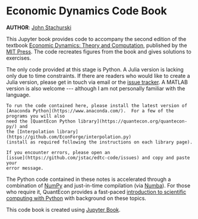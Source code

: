 Economic Dynamics Code Book
===========================

**AUTHOR**: [John Stachurski](https://johnstachurski.net/)


This Jupyter book provides code to accompany the second edition of the textbook [Economic Dynamics: Theory and
        Computation](https://johnstachurski.net/edtc.html), published by the [MIT
Press](https://mitpress.mit.edu/).  The code recreates figures from the book and gives solutions to exercises.


The only code provided at this stage is Python.  A Julia version is lacking
only due to time constraints.  If there are readers who would like to create a
Julia version, please get in touch via email or the [issue
tracker](https://github.com/jstac/edtc-code/issues).  A MATLAB version is also
welcome --- although I am not personally familiar with the language.

```{note}
To run the code contained here, please install the latest version of
[Anaconda Python](https://www.anaconda.com/).  For a few of the programs you will also
need the [QuantEcon Python library](https://quantecon.org/quantecon-py/) and
the [Interpolation library](https://github.com/EconForge/interpolation.py)
(install as required following the instructions on each library page).

If you encounter errors, please open an
[issue](https://github.com/jstac/edtc-code/issues) and copy and paste your
error message.
```

The Python code contained in these notes is accelerated through a combination of
[NumPy](https://numpy.org/) and just-in-time compilation
(via [Numba](http://numba.pydata.org/)).  For those who require it, QuantEcon
provides a fast-paced [introduction to scientific computing with
Python](https://python-programming.quantecon.org/) with background on
these topics.


This code book is created using [Jupyter Book](https://jupyterbook.org/intro.html).
